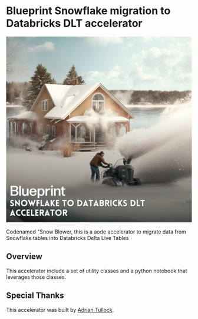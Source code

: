 # Blueprint Snowflake migration to Databricks DLT accelerator
![Accelerator image](./images/Snowflake%20to%20DBX%20DLT.png)

Codenamed "Snow Blower, this is a aode accelerator to migrate data from Snowflake tables into Databricks Delta Live Tables

## Overview
This accelerator include a set of utility classes and a python notebook that leverages those classes.


## Special Thanks
This accelerator was built by [Adrian Tullock](https://github.com/adtullock).
